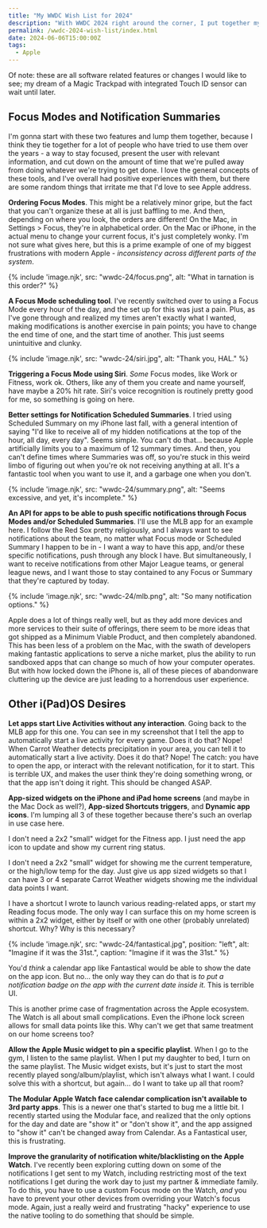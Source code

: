```yaml
---
title: "My WWDC Wish List for 2024"
description: "With WWDC 2024 right around the corner, I put together my personal short list of things I'd like to see."
permalink: /wwdc-2024-wish-list/index.html
date: 2024-06-06T15:00:00Z
tags: 
  - Apple
---
```


Of note: these are all software related features or changes I would like to see; my dream of a Magic Trackpad with integrated Touch ID sensor can wait until later.

## Focus Modes and Notification Summaries

I'm gonna start with these two features and lump them together, because I think they tie together for a lot of people who have tried to use them over the years - a way to stay focused, present the user with relevant information, and cut down on the amount of time that we're pulled away from doing whatever we're trying to get done. I love the general concepts of these tools, and I've overall had positive experiences with them, but there are some random things that irritate me that I'd love to see Apple address.

**Ordering Focus Modes**. This might be a relatively minor gripe, but the fact that you can't organize these at all is just baffling to me. And then, depending on where you look, the orders are different! On the Mac, in Settings > Focus, they're in alphabetical order. On the Mac or iPhone, in the actual menu to change your current focus, it's just completely wonky. I'm not sure what gives here, but this is a prime example of one of my biggest frustrations with modern Apple - *inconsistency across different parts of the system*.

{% include 'image.njk',
  src: "wwdc-24/focus.png",
  alt: "What in tarnation is this order?"
%}

**A Focus Mode scheduling tool**. I've recently switched over to using a Focus Mode every hour of the day, and the set up for this was just a pain. Plus, as I've gone through and realized my times aren't exactly what I wanted, making modifications is another exercise in pain points; you have to change the end time of one, and the start time of another. This just seems unintuitive and clunky.

{% include 'image.njk',
  src: "wwdc-24/siri.jpg",
  alt: "Thank you, HAL."
%}

**Triggering a Focus Mode using Siri**. *Some* Focus modes, like Work or Fitness, work ok. Others, like any of them you create and name yourself, have maybe a 20% hit rate. Siri's voice recognition is routinely pretty good for me, so something is going on here.

**Better settings for Notification Scheduled Summaries**. I tried using Scheduled Summary on my iPhone last fall, with a general intention of saying "I'd like to receive all of my hidden notifications at the top of the hour, all day, every day". Seems simple. You can't do that... because Apple artificially limits you to a maximum of 12 summary times. And then, you can't define times where Summaries was off, so you're stuck in this weird limbo of figuring out when you're ok not receiving anything at all. It's a fantastic tool when you want to use it, and a garbage one when you don't.

{% include 'image.njk',
  src: "wwdc-24/summary.png",
  alt: "Seems excessive, and yet, it's incomplete."
%}

**An API for apps to be able to push specific notifications through Focus Modes and/or Scheduled Summaries**. I'll use the MLB app for an example here. I follow the Red Sox pretty religiously, and I always want to see notifications about the team, no matter what Focus mode or Scheduled Summary I happen to be in - I want a way to have this app, and/or these specific notifications, push through any block I have. But simultaneously, I want to receive notifications from other Major League teams, or general league news, and I want those to stay contained to any Focus or Summary that they're captured by today.

{% include 'image.njk',
  src: "wwdc-24/mlb.png",
  alt: "So many notification options."
%}

Apple does a lot of things really well, but as they add more devices and more services to their suite of offerings, there seem to be more ideas that got shipped as a Minimum Viable Product, and then completely abandoned. This has been less of a problem on the Mac, with the swath of developers making fantastic applications to serve a niche market, plus the ability to run sandboxed apps that can change so much of how your computer operates. But with how locked down the iPhone is, all of these pieces of abandonware cluttering up the device are just leading to a horrendous user experience.

## Other i(Pad)OS Desires

**Let apps start Live Activities without any interaction**. Going back to the MLB app for this one. You can see in my screenshot that I tell the app to automatically start a live activity for every game. Does it do that? Nope! When Carrot Weather detects precipitation in your area, you can tell it to automatically start a live activity. Does it do that? Nope! The catch: you have to open the app, or interact with the relevant notification, for it to start. This is terrible UX, and makes the user think they're doing something wrong, or that the app isn't doing it right. This should be changed ASAP.

**App-sized widgets on the iPhone and iPad home screens** (and maybe in the Mac Dock as well?), **App-sized Shortcuts triggers**, and **Dynamic app icons**. I'm lumping all 3 of these together because there's such an overlap in use case here.

I don't need a 2x2 "small" widget for the Fitness app. I just need the app icon to update and show my current ring status.

I don't need a 2x2 "small" widget for showing me the current temperature, or the high/low temp for the day. Just give us app sized widgets so that I can have 3 or 4 separate Carrot Weather widgets showing me the individual data points I want.

I have a shortcut I wrote to launch various reading-related apps, or start my Reading focus mode. The only way I can surface this on my home screen is within a 2x2 widget, either by itself or with one other (probably unrelated) shortcut. Why? Why is this necessary?

{% include 'image.njk',
  src: "wwdc-24/fantastical.jpg",
  position: "left",
  alt: "Imagine if it was the 31st.",
  caption: "Imagine if it was the 31st."
%}

You'd *think* a calendar app like Fantastical would be able to show the date on the app icon. But no... the only way they can do that is *to put a notification badge on the app with the current date inside it.* This is terrible UI.

This is another prime case of fragmentation across the Apple ecosystem. The Watch is all about small complications. Even the iPhone lock screen allows for small data points like this. Why can't we get that same treatment on our home screens too?

**Allow the Apple Music widget to pin a specific playlist**. When I go to the gym, I listen to the same playlist. When I put my daughter to bed, I turn on the same playlist. The Music widget exists, but it's just to start the most recently played song/album/playlist, which isn't always what I want. I could solve this with a shortcut, but again... do I want to take up all that room?

**The Modular Apple Watch face calendar complication isn't available to 3rd party apps**. This is a newer one that's started to bug me a little bit. I recently started using the Modular face, and realized that the only options for the day and date are "show it" or "don't show it", and the app assigned to "show it" can't be changed away from Calendar. As a Fantastical user, this is frustrating.

**Improve the granularity of notification white/blacklisting on the Apple Watch**. I've recently been exploring cutting down on some of the notifications I get sent to my Watch, including restricting most of the text notifications I get during the work day to just my partner & immediate family. To do this, you have to use a custom Focus mode on the Watch, *and* you have to prevent your other devices from overriding your Watch's focus mode. Again, just a really weird and frustrating "hacky" experience to use the native tooling to do something that should be simple.
